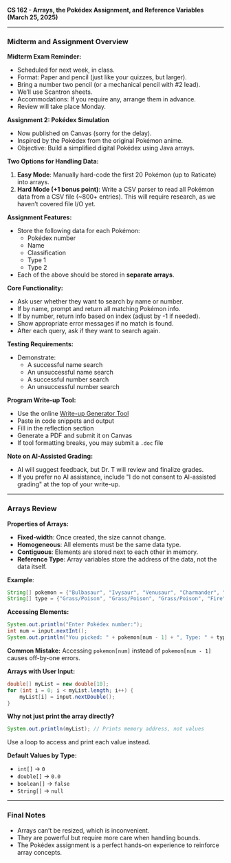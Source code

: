 **CS 162 - Arrays, the Pokédex Assignment, and Reference Variables (March 25, 2025)**

---

### Midterm and Assignment Overview

**Midterm Exam Reminder:**
- Scheduled for next week, in class.
- Format: Paper and pencil (just like your quizzes, but larger).
- Bring a number two pencil (or a mechanical pencil with #2 lead).
- We’ll use Scantron sheets.
- Accommodations: If you require any, arrange them in advance.
- Review will take place Monday.

**Assignment 2: Pokédex Simulation**
- Now published on Canvas (sorry for the delay).
- Inspired by the Pokédex from the original Pokémon anime.
- Objective: Build a simplified digital Pokédex using Java arrays.

**Two Options for Handling Data:**
1. **Easy Mode**: Manually hard-code the first 20 Pokémon (up to Raticate) into arrays.
2. **Hard Mode (+1 bonus point)**: Write a CSV parser to read all Pokémon data from a CSV file (~800+ entries). This will require research, as we haven’t covered file I/O yet.

**Assignment Features:**
- Store the following data for each Pokémon:
    - Pokédex number
    - Name
    - Classification
    - Type 1
    - Type 2
- Each of the above should be stored in **separate arrays**.

**Core Functionality:**
- Ask user whether they want to search by name or number.
- If by name, prompt and return all matching Pokémon info.
- If by number, return info based on index (adjust by -1 if needed).
- Show appropriate error messages if no match is found.
- After each query, ask if they want to search again.

**Testing Requirements:**
- Demonstrate:
    - A successful name search
    - An unsuccessful name search
    - A successful number search
    - An unsuccessful number search

**Program Write-up Tool:**
- Use the online [Write-up Generator Tool](https://trevortomesh.github.io/pwudgen/162-a2-pwud.html)
- Paste in code snippets and output
- Fill in the reflection section
- Generate a PDF and submit it on Canvas
- If tool formatting breaks, you may submit a `.doc` file

**Note on AI-Assisted Grading:**
- AI will suggest feedback, but Dr. T will review and finalize grades.
- If you prefer no AI assistance, include "I do not consent to AI-assisted grading" at the top of your write-up.

---

### Arrays Review

**Properties of Arrays:**
- **Fixed-width**: Once created, the size cannot change.
- **Homogeneous**: All elements must be the same data type.
- **Contiguous**: Elements are stored next to each other in memory.
- **Reference Type**: Array variables store the address of the data, not the data itself.

**Example**:
```java
String[] pokemon = {"Bulbasaur", "Ivysaur", "Venusaur", "Charmander", "Charmeleon", "Charizard", "Squirtle", "Wartortle", "Blastoise"};
String[] type = {"Grass/Poison", "Grass/Poison", "Grass/Poison", "Fire", "Fire", "Fire/Flying", "Water", "Water", "Water"};
```

**Accessing Elements:**
```java
System.out.println("Enter Pokédex number:");
int num = input.nextInt();
System.out.println("You picked: " + pokemon[num - 1] + ", Type: " + type[num - 1]);
```

**Common Mistake:** Accessing `pokemon[num]` instead of `pokemon[num - 1]` causes off-by-one errors.

**Arrays with User Input:**
```java
double[] myList = new double[10];
for (int i = 0; i < myList.length; i++) {
    myList[i] = input.nextDouble();
}
```

**Why not just print the array directly?**
```java
System.out.println(myList); // Prints memory address, not values
```
Use a loop to access and print each value instead.

**Default Values by Type:**
- `int[]` → `0`
- `double[]` → `0.0`
- `boolean[]` → `false`
- `String[]` → `null`

---

### Final Notes
- Arrays can’t be resized, which is inconvenient.
- They are powerful but require more care when handling bounds.
- The Pokédex assignment is a perfect hands-on experience to reinforce array concepts.

